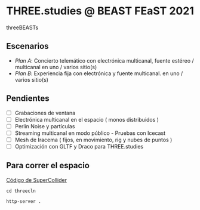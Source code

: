 # THREE.studies @ BEAST FEaST 2021

threeBEASTs

## Escenarios

- *Plan A*: Concierto telemático con electrónica multicanal, fuente estéreo / multicanal en uno / varios sitio(s) 
- *Plan B*: Experiencia fija con electrónica y fuente multicanal. en uno / varios sitio(s)

## Pendientes

- [ ] Grabaciones de ventana	
- [ ] Electrónica multicanal en el espacio ( monos distribuidos )
- [ ] Perlin Noise y partículas 
- [ ] Streaming multicanal en modo público - Pruebas con Icecast
- [ ] Mesh de Iracema ( fijos, en movimiento, rig y nubes de puntos )  
- [ ] Optimización con GLTF y Draco para THREE.studies

## Para correr el espacio

[Código de SuperCollider](https://github.com/EmilioOcelotl/THREE.studies/blob/main/threecln/sc/threeBEASTs.scd)

`cd threecln`

`http-server .`